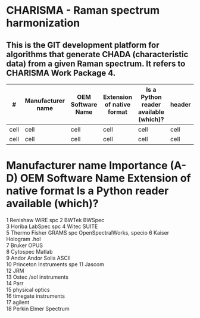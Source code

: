 # CHARISMA - Raman spectrum harmonization

## This is the GIT development platform for algorithms that generate CHADA (characteristic data) from a given Raman spectrum. It refers to CHARISMA Work Package 4.


| # | Manufacturer name | OEM Software Name | Extension of native format |Is  a Python reader available (which)? | header |
| ------ | ------ | ------ | ------ |------ | ------ |
| cell | cell | cell | cell |cell | cell |
| cell | cell | cell | cell |cell | cell |

#	Manufacturer name	Importance (A-D)	OEM Software Name	Extension of native format	Is  a Python reader available (which)?
1	Renishaw		WiRE	spc	
2	BWTek		BWSpec		
3	Horiba		LabSpec	spc	
4	Witec		SUITE		
5	Thermo Fisher		GRAMS	spc	OpenSpectralWorks, specio
6	Kaiser		Hologram	.hol	
7	Bruker		OPUS		
8	Cytospec			Matlab	
9	Andor			Andor Solis ASCII	
10	Princeton Instruments			spe	
11	Jascom				
12	JRM				
13	Ostec /sol instruments				
14	Parr				
15	physical optics				
16	timegate instruments				
17	agilent				
18	Perkin Elmer		Spectrum		
